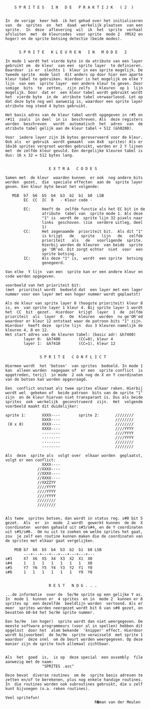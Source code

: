               S P R I T E S   I N   D E   P R A K T I J K   ( 2  )


          In  de vorige  keer heb  ik het gehad over het initialiseren
          van  de  sprites  en  het  daad  werkelijk plaatsen  van een
          sprite.  In  deze  aflevering  wil  ik  het  sprite  verhaal
          afsluiten  met  de kleurcodes  voor sprite  mode 2  (MSX2 en
          hoger) en de sprite botsing detectie (beide modes).


                S P R I T E   K L E U R E N   I N   M O D E   2

          In mode 1 wordt het vierde byte in de atribute van een layer
          gebruikt om  de kleur  van een  sprite layer  te definieren.
          Daardoor  is er  slechts 1  kleur in een sprite mogelijk. De
          tweede sprite  mode lost  dit anders op door hier een aparte
          kleur tabel te gebruiken. Hierdoor is het mogelijk om elke Y
          lijn  van een  sprite layer  een andere kleur te geven. Door
          somige  bits  te  zetten,  zijn zelfs  3 kleuren  op 1  lijn
          mogelijk. Door  dat er  een kleur tabel wordt gebruikt wordt
          het  vierde byte  in de  atribute tabel verwaarloosd. Let op
          dat deze byte nog wel aanwezig is, waardoor een sprite layer
          atribute nog steed 4 bytes gebruikt.

          Het basis adres van de kleur tabel wordt opgegeven in r#5 en
          r#11  zoals  in deel  in is  beschreven. Als  deze registers
          worden  beschreven   wordt  automatisch  het  adres  van  de
          atribute tabel gelijk aan de kleur tabel + 512 (&h0200).

          Voor  iedere layer zijn 16 bytes gereserveerd voor de kleur.
          Ook als  er gebruik  wordt gemaakt  van 8x8  sprites! Als er
          16x16 sprites vergroot worden gebruikt, worden er 2 Y lijnen
          met  de zelfde kleur gevuld. Een dergelijke kleuren tabel is
          dus: 16 x 32 = 512 bytes lang.


                             E X T R A   C O D E S

          Samen met  de kleur  waarden kunnen  er ook  nog andere bits
          worden  gezet,  die  speciale effecten  aan de  sprite layer
          geven. Een kleur byte bevat het volgende:

             MSB  b7  b6  b5  b4  b3  b2  b1  b0  LSB
                  EC  CC  IC  0   - Kleur code -

                  EC:     Heeft de  zelfde functie als het EC bit in de
                          atribute  tabel van  sprite mode 1. Als deze
                          "1" is  wordt de  sprite lijn 32 pixels naar
                          links  geschoven. (zie  verdere uitleg, deel
                          1)
                  CC:     Het zogenaamde  prioriteit bit.  Als dit "1"
                          is krijgt   de   sprite   lijn   de   zelfde
                          prioriteit   als   de   voorligende  sprite.
                          Hierbij worden de kleuren  van beide  sprite
                          ge 'OR'ed. Dit zorgt echter  niet  voor  een
                          sprite botsing.
                  IC:     Als deze "1" is,  wordt  een sprite  botsing
                          genegeerd.

          Van elke  Y lijn  van een  sprite kan er een andere kleur en
          code worden opgegeven.

          voorbeeld van het prioriteit bit:
          (met  prioriteit wordt  bedoeld dat  een layer met een lager
          nummer voor een layer met een hoger nummer wordt geplaatst)

          Als de kleur van sprite layer 0 (hoogste prioriteit) kleur 8
          is, en  van sprite layer 1 kleur 4. Bij sprite layer 1 wordt
          het  CC  bit  gezet.  Hierdoor  krijgt  layer  1  de  zelfde
          prioriteit  als  layer  0.  De  kleuren  worden  nu ge'OR'ed
          waardoor er kleur 12 ontstaat waar de patroon bits "1" zijn.
          Hierdoor  heeft deze  sprite lijn  dus 3 kleuren namelijk de
          kleuren 4, 8 en 12.
          Het start adres van de kleuren tabel: (basic adr: &h7400)
                  layer 0:  &h7400        (CC=0), kleur 4
                  layer 1:  &h7410        (CC=1), kleur 12


                         S P R I T E   C O N F L I C T

          Hiermee wordt  het 'botsen'  van sprites  bedoeld. In mode 1
          kan  alleen worden  nagegaan of  er een  sprite conflict  is
          opgetreden, terijl  in mode  2 ook nog de X en Y coordinaten
          van de botsen kan worden opgevraagd.

          Een  conflict onstaat als twee sprites elkaar raken. Hierbij
          wordt wel  gekeken of  beide patroon  bits van de sprite "1"
          zijn  en de kleur hiervan niet transparant is. Dus als beide
          sprites  ook  werkelijk  geconstrueerd  zijn.  Het  volgende
          voorbeeld maakt dit duidelijker:

          sprite 1:       XXXX----        sprite 2:       ////////
                          XXXX----                        ////////
           (8 x 8)        XXXX----                        ////////
                          XXXX----                        ////YYYY
                          --------                        ////YYYY
                          --------                        ////YYYY
                          --------                        ////////
                          --------                        ////////

          Als  deze  sprite als  volgt over  elkaar worden  geplaatst,
          volgt er een conflict:
                          XXXX----
                        //XXXX----
                        //XXXX----
                        //XXXX----
                        //XXZZYY
                        ////YYYY
                        ////YYYY
                        ////YYYY
                        ////////
                        ////////


          Als twee  sprites botsen, dan wordt in status reg. s#0 bit 5
          gezet.  Als  er  in  mode  2 wordt  gewerkt kunnen  de de  X
          coordinaten  worden gahaald uit s#3/s#4, en de Y coordinaten
          uit s#5/s#6.  Om nu uit te zoeken om welke sprites het gaat,
          zou  je zelf een routine kunnen maken die de coordinaten van
          de sprites met elkaar gaat vergelijken.

              MSB b7  b6  b5  b4  b3  b2  b1  b0 LSB
                  ---+---+---+---+---+---+---+---
          s#3     X7  X6  X5  X4  X3  X2  X1  X0
          s#4     1   1   1   1   1   1   1   X8
          s#5     Y7  Y6  Y5  Y4  Y3  Y2  Y1  Y0
          s#6     1   1   1   1   1   1   Y9  Y8


                             R E S T   N O G . . .

          ...de informatie  over de  5e/9e sprite op een gelijke Y as.
          In  mode 1  kunnen er  4 sprites  en in  mode 2  kunnen er 8
          sprites op  een dezelfde  beeldlijn worden  vertoond. Als er
          meer  sprites worden neergezet wordt bit 6 van s#0 gezet, en
          bevatten b0-b4 het 5e/9e sprite nummer.

          Een 5e/9e  (en hoger)  sprite wordt dan niet weergegeven. De
          meeste software programmeurs (voor al in spellen) hebben dit
          opgelost  door het  alom bekende  'knipper' effect. Hierdoor
          wordt bijvoorbeel  de 5e/9e  sprite verwisseld  met sprite 1
          waardoor  deze snel  om de beurt worden weergegeven. Op deze
          manier zijn de sprite toch allemaal zichtbaar.


          Als  het  goed  is,  is op  deze special  een assembly  file
          aanwezig met de naam:
                          "SPRITES .asc"

          Deze bevat  diverse routines  om de  sprite basis adresen te
          zetten en/of te berekenen, plus nog enkele handige routines.
          In  die routines worden ook subroutines gebruikt, die u zelf
          kunt bijvoegen (o.a. reken routines).

          Veel spritefun!
                                                 R�man van der Meulen
